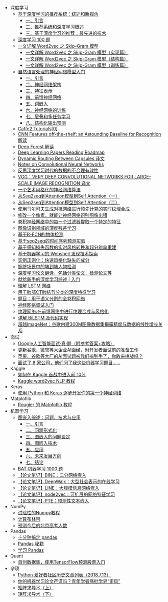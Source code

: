 +   深度学习
	+   [基于深度学习的推荐系统：综述和新视角](doc/dl/rs-survey-arxiv-1707-07435-zh/README.md)
		+   [一、引言](doc/dl/rs-survey-arxiv-1707-07435-zh/1.md)
		+   [二、推荐系统和深度学习概述](doc/dl/rs-survey-arxiv-1707-07435-zh/2.md)
		+   [三、基于深度学习的推荐：最先进的技术](doc/dl/rs-survey-arxiv-1707-07435-zh/3.md)
    +   [深度学习 100 题](doc/dl/深度学习_100_题/README.md)
    +   [一文详解 Word2vec 之 Skip-Gram 模型](doc/dl/一文详解_Word2vec_之_Skip-Gram_模型/README.md)
		+   [一文详解 Word2vec 之 Skip-Gram 模型（实现篇）](doc/dl/一文详解_Word2vec_之_Skip-Gram_模型/实现篇.md)
		+   [一文详解 Word2vec 之 Skip-Gram 模型（结构篇）](doc/dl/一文详解_Word2vec_之_Skip-Gram_模型/结构篇.md)
		+   [一文详解 Word2vec 之 Skip-Gram 模型（训练篇）](doc/dl/一文详解_Word2vec_之_Skip-Gram_模型/训练篇.md)
    +   [自然语言处理的神经网络模型入门](doc/dl/自然语言处理的神经网络模型入门/README.md)
		+   [一、引言](doc/dl/自然语言处理的神经网络模型入门/1.md)
		+   [二、神经网络架构](doc/dl/自然语言处理的神经网络模型入门/2.md)
		+   [三、特征表示](doc/dl/自然语言处理的神经网络模型入门/3.md)
		+   [四、前馈神经网络](doc/dl/自然语言处理的神经网络模型入门/4.md)
		+   [五、词嵌入](doc/dl/自然语言处理的神经网络模型入门/5.md)
		+   [六、神经网络的训练](doc/dl/自然语言处理的神经网络模型入门/6.md)
		+   [七、层叠和多任务学习](doc/dl/自然语言处理的神经网络模型入门/7.md)
		+   [八、结构化输出预测](doc/dl/自然语言处理的神经网络模型入门/8.md)
    +   [Caffe2 Tutorials[0]](doc/dl/caffe2-tut.md)
    +   [CNN Features off-the-shelf: an Astounding Baseline for Recognition 解读](doc/dl/CNN_Features_off-the-shelf_an_Astounding_Baseline_for_Recognition_解读.md)
    +   [Deep Forest 解读](doc/dl/Deep_Forest_解读.md)
    +   [Deep Learning Papers Reading Roadmap](doc/dl/Deep_Learning_Papers_Reading_Roadmap.md)
    +   [Dynamic Routing Between Capsules 译文](doc/dl/Dynamic_Routing_Between_Capsules_译文.md)
    +   [Notes on Convolutional Neural Networks](doc/dl/Notes_on_Convolutional_Neural_Networks.md)
    +   [反思深度学习时代的数据的不合理有效性](doc/dl/Revisiting_Unreasonable_Effectiveness_of_Data_in_Deep_Learning_Era.md)
    +   [VGG：VERY DEEP CONVOLUTIONAL NETWORKS FOR LARGE-SCALE IMAGE RECOGNITION 译文](doc/dl/VGG_VERY_DEEP_CONVOLUTIONAL_NETWORKS_FOR_LARGE-SCALE_IMAGE_RECOGNITION_译文.md)
    +   [一个艺术风格化的神经网络算法](doc/dl/一个艺术风格化的神经网络算法.md)
    +   [从Seq2seq到Attention模型到Self Attention（一）](doc/dl/从_Seq2seq_到_Attention_模型到_Self_Attention（一）.md)
    +   [从Seq2seq到Attention模型到Self Attention（二）](doc/dl/从_Seq2seq_到_Attention_模型到_Self_Attention（二）.md)
    +   [使用马尔可夫生成对抗网络进行预先计算的实时纹理合成](doc/dl/使用马尔可夫生成对抗网络进行预先计算的实时纹理合成.md)
    +   [修改一个像素，就能让神经网络识别图像出错](doc/dl/修改一个像素，就能让神经网络识别图像出错.md)
    +   [卷积神经网络中的每一个过滤器提取一个特定的特征](doc/dl/卷积神经网络中的每一个过滤器提取一个特定的特征.md)
    +   [图像识别领域的深度残差学习](doc/dl/图像识别领域的深度残差学习.md)
    +   [基于R-FCN的物体检测](doc/dl/基于R-FCN的物体检测.md)
    +   [基于seq2seq的时间序列预测实验](doc/dl/基于seq2seq的时间序列预测实验.md)
    +   [基于感知损失函数的实时风格转换和超分辨率重建](doc/dl/基于感知损失函数的实时风格转换和超分辨率重建.md)
    +   [基于机器学习的 Webshell 发现技术探索](doc/dl/基于机器学习的_Webshell_发现技术探索.md)
    +   [实例正则化：快速风格化缺失的成分](doc/dl/实例正则化：快速风格化缺失的成分.md)
    +   [拥挤场景中的端到端人物检测](doc/dl/拥挤场景中的端到端人物检测.md)
    +   [深度学习论文翻译，包括分类论文，检测论文等](doc/dl/深度学习论文翻译，包括分类论文，检测论文等.md)
    +   [献给新手的深度学习综述 | 入门](doc/dl/献给新手的深度学习综述.md)
    +   [理解 LSTM 网络](doc/dl/理解_LSTM_网络.md)
    +   [用于肺部CT肺结节分类的深度特征学习](doc/dl/用于肺部CT肺结节分类的深度特征学习.md)
    +   [题目：用于语义分割的全卷积网络](doc/dl/用于语义分割的全卷积网络.md)
    +   [神经网络调试入门](doc/dl/神经网络调试入门.md)
    +   [纹理网络:在前馈网络中进行纹理合成与风格化](doc/dl/纹理网络：在前馈网络中进行纹理合成与风格化.md)
    +   [详解 BiLSTM 及代码实现](doc/dl/详解_BiLSTM_及代码实现.md)
    +   [超越ImageNet：谷歌内建300M图像数据集揭露精度与数据的线性增长关系](doc/dl/超越ImageNet：谷歌内建300M图像数据集揭露精度与数据的线性增长关系.md)
+   面试
    +   [Google人工智能面试·真·题（附参考答案+攻略）](doc/interview/zhihu-p-35978758.md)
    +   [更新谷歌、微软等大企业AI面经，附开发者面试前的准备工作](doc/interview/zhihu-p-35999853.md)
    +   [苹果、谷歌等大厂的AI面试题被我们搞到手了，你敢来挑战吗？](doc/interview/zhihu-p-36025191.md)
    +   [面试了 8 家公司，他们问了我这些机器学习题目……](doc/interview/zhihu-p-36113785.md)
+   Kaggle
    +   [如何在 Kaggle 首战中进入前 10%](doc/kaggle/如何在_Kaggle_首战中进入前_10%.md)
    +   [Kaggle word2vec NLP 教程](doc/kaggle/Bag_of_Words_Meets_Bags_of_Popcorn/README.md)
+   Keras
    +   [使用 Python 和 Keras 逐步开发你的第一个神经网络](doc/keras/使用_Python_和_Keras_逐步开发你的第一个神经网络.md)
+   Matplotlib
    +   [Rougier 的 Matplotlib 教程](doc/matplotlib/rougier-matplotlib-tut.md)
+   机器学习
	+   [图嵌入综述：问题，技术与应用](doc/ml/ge-survey-arxiv-1709-07604-zh/README.md)
		+   [一、引言](doc/ml/ge-survey-arxiv-1709-07604-zh/1.md)
		+   [二、问题形式化](doc/ml/ge-survey-arxiv-1709-07604-zh/2.md)
		+   [三、图嵌入的问题设定](doc/ml/ge-survey-arxiv-1709-07604-zh/3.md)
		+   [四、图嵌入技术](doc/ml/ge-survey-arxiv-1709-07604-zh/4.md)
		+   [五、应用](doc/ml/ge-survey-arxiv-1709-07604-zh/5.md)
		+   [六、未来发展方向](doc/ml/ge-survey-arxiv-1709-07604-zh/6.md)
		+   [七、结论](doc/ml/ge-survey-arxiv-1709-07604-zh/7.md)
    +   [BAT 机器学习 1000 题](doc/ml/BAT_机器学习_1000_题/README.md)
    +   [【论文笔记】BINE：二分网络嵌入](doc/ml/graph-emb/BINE-笔记.md)
    +   [【论文笔记】DeepWalk：大型社会表示的在线学习](doc/ml/graph-emb/DeepWalk-笔记.md)
    +   [【论文笔记】LINE：大规模信息网络嵌入](doc/ml/graph-emb/LINE-笔记.md)
    +   [【论文笔记】node2vec：可扩展的网络特征学习](doc/ml/graph-emb/node2vec-笔记.md)
    +   [【论文笔记】PTE：预测性文本嵌入](doc/ml/graph-emb/pte-论文笔记.md)
+   NumPy
    +   [试验性的Numpy教程](doc/numpy/tentative-numpy-tut.md)
    +   [计算布林带](doc/numpy/计算布林带.md)
    +   [预测今后的北京高考人数](doc/numpy/预测今后的北京高考人数.md)
+   Pandas
    +   [十分钟搞定 pandas](doc/pandas/10-minutes-to-pandas.md)
    +   [Pandas 秘籍](doc/pandas/pandas-cookbook.md)
    +   [学习 Pandas](doc/pandas/learn-pandas/README.md)
+   Quant
    +   [自创数据集，使用TensorFlow预测股票入门](doc/quant/自创数据集，使用TensorFlow预测股票入门.md)
+   杂项
    +   [Python 爱好者社区历史文章列表（2018.7.13）](doc/misc/Python_爱好者社区历史文章列表（2018.7.13）.md)
    +   [你的机器学习论文严谨吗？青年学者痛批学界“歪风”](doc/misc/你的机器学习论文严谨吗？青年学者痛批学界“歪风”.md)
    +   [矩阵求导术（上）](doc/misc/矩阵求导术（上）.md)
    +   [矩阵求导术（下）](doc/misc/矩阵求导术（下）.md)
